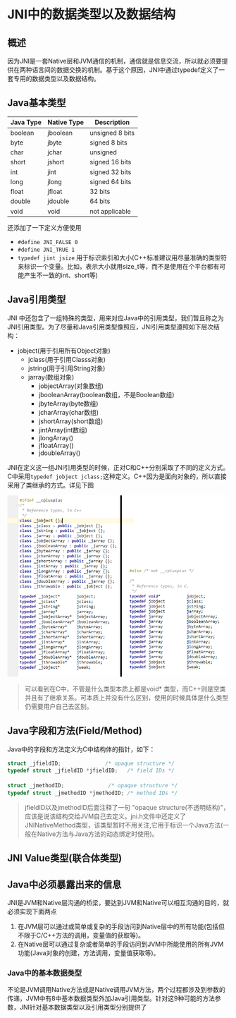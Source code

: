 # JNI中的数据类型以及数据结构

## 概述

因为JNI是一套Native层和JVM通信的机制，通信就是信息交流，所以就必须要提供在两种语言间的数据交换的机制。基于这个原因，JNI中通过typedef定义了一套专用的数据类型以及数据结构。

## Java基本类型

|Java Type|Native Type|Description|
|---------|-----------|-----------|
|boolean| jboolean|unsigned 8 bits|
|byte|jbyte|signed 8 bits|
|char|jchar|unsigned|
|short|jshort|signed 16 bits|
|int|jint|signed 32 bits|
|long|jlong|signed 64 bits|
|float|jfloat|32 bits|
|double|jdouble|64 bits|
|void|void|not applicable|

还添加了一下定义方便使用

* `#define JNI_FALSE 0`
* `#define JNI_TRUE 1`
* `typedef jint jsize` 用于标识索引和大小(C++标准建议用尽量准确的类型符来标识一个变量。比如，表示大小就用size_t等，而不是使用在个平台都有可能产生不一致的int、short等)

## Java引用类型

JNI 中还包含了一组特殊的类型，用来对应Java中的引用类型，我们暂且称之为JNI引用类型。为了尽量和Java引用类型像照应，JNI引用类型遵照如下层次结构：

* jobject(用于引用所有Object对象)
  * jclass(用于引用Classs对象)
  * jstring(用于引用String对象)
  * jarray(数组对象)
    * jobjectArray(对象数组)
    * jbooleanArray(boolean数组，不是Boolean数组)
    * jbyteArray(byte数组)
    * jcharArray(char数组)
    * jshortArray(short数组)
    * jintArray(int数组)
    * jlongArray()
    * jfloatArray()
    * jdoubleArray()

JNI在定义这一组JNI引用类型的时候，正对C和C++分别采取了不同的定义方式。C中采用`typedef jobject jclass;`这种定义。C++因为是面向对象的，所以直接采用了类继承的方式。详见下图

![JNI引用类型](./img/jni-reference.png)

> 可以看到在C中，不管是什么类型本质上都是void* 类型，而C++则是空类并且有了继承关系。可本质上并没有什么区别，使用的时候具体是什么类型仍需要用户自己去区别。

## Java字段和方法(Field/Method)

Java中的字段和方法定义为C中结构体的指针，如下：

```C++
struct _jfieldID;              /* opaque structure */
typedef struct _jfieldID *jfieldID;   /* field IDs */

struct _jmethodID;              /* opaque structure */
typedef struct _jmethodID *jmethodID; /* method IDs */
```

> jfieldID以及jmethodID后面注释了一句 "opaque structure(不透明结构)"，应该是说该结构交给JVM自己去定义。jni.h文件中还定义了JNINativeMethod类型，该类型暂时不用关注,它用于标识一个Java方法(一般在Native方法与Java方法的动态绑定时使用)。

## JNI Value类型(联合体类型)




## Java中必须暴露出来的信息

JNI是JVM和Native层沟通的桥梁，要达到JVM和Native可以相互沟通的目的，就必须实现下面两点

1. 在JVM层可以通过或简单或复杂的手段访问到Native层中的所有功能(包括但不限于C/C++方法的调用，变量值的获取等)。
2. 在Native层可以通过复杂或者简单的手段访问到JVM中所能使用的所有JVM功能(Java对象的创建，方法调用，变量值获取等)。

### Java中的基本数据类型

不论是JVM调用Native方法或是Native调用JVM方法，两个过程都涉及到参数的传递，JVM中有8中基本数据类型外加Java引用类型。针对这9种可能的方法参数，JNI针对基本数据类型以及引用类型分别提供了

